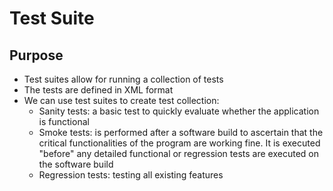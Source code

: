 # Test Suite

## Purpose

* Test suites allow for running a collection of tests
* The tests are defined in XML format
* We can use test suites to create test collection:
  * Sanity tests: a basic test to quickly evaluate whether the application is functional
  * Smoke tests: is performed after a software build to ascertain that the critical functionalities of the program are working fine. It is executed "before" any detailed functional or regression tests are executed on the software build
  * Regression tests: testing all existing features



